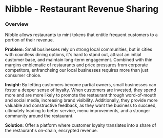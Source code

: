 # Nibble - Restaurant Revenue Sharing

### Overview

Nibble allows restaurants to mint tokens that entitle frequent customers to a portion of their revenue.

**Problem:**
Small businesses rely on strong local communities, but in cities with countless dining options, it's hard to stand out, attract an initial customer base, and maintain long-term engagement. Combined with thin margins emblematic of restaurants and price pressures from corporate competitors, enfranchsing our local businesses requires more than just consumer choice.

**Insight:**
By letting customers become partial owners, small businesses can foster a deeper sense of loyalty. When customers are invested, they spend more and are more likely to promote the restaurant through word-of-mouth and social media, increasing brand visibility. Additionally, they provide more valuable and constructive feedback, as they want the business to succeed, ultimately leading to better service, menu improvements, and a stronger community around the restaurant.

**Solution:**
Offer a platform where customer loyalty translates into a share of the restaurant's on-chain, encrypted revenue.
